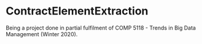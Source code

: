 # ContractElementExtraction
Being a project done in partial fulfilment of COMP 5118 - Trends in Big Data Management (Winter 2020).
